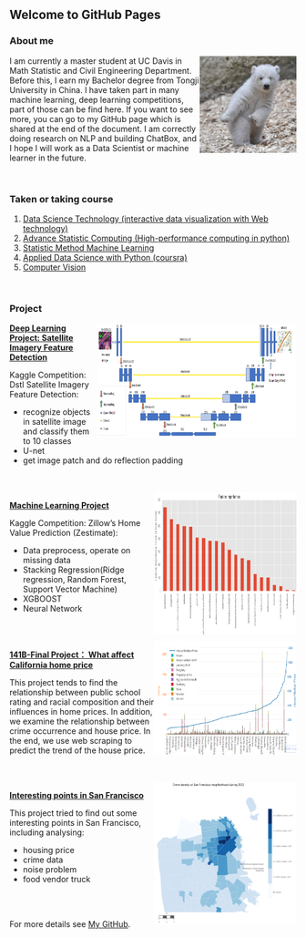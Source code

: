 ## Welcome to GitHub Pages


### About me

<img align="right" src="bear.jpg" alt="GitHub" title="GitHub,Social Coding" width="170" height="170" />

I am currently a master student at UC Davis in Math Statistic and Civil Engineering Department. Before this, I earn my Bachelor degree from Tongji University in China. I have taken part in many machine learning, deep learning competitions, part of those can be find here. If you want to see more, you can go to my GitHub page which is shared at the end of the document. I am correctly doing research on NLP and building ChatBox, and I hope I will work as a Data Scientist or machine learner in the future.


<br>

### Taken or taking course

1. [Data Science Technology (interactive data visualization with Web technology)](https://www.stat.ucdavis.edu/courses/expanded-course-descriptions/sta-141B.html)
2. [Advance Statistic Computing (High-performance computing in python)](https://www.stat.ucdavis.edu/courses/expanded-course-descriptions/sta-141C.html)
3. [Statistic Method Machine Learning](https://jsharpna.github.io/208/index.html)
4. [Applied Data Science with Python (coursra)](https://www.coursera.org/specializations/data-science-python)
5. [Computer Vision](http://cs231n.stanford.edu)


<br>

### Project

<img align="right" src="unet.png" alt="GitHub" title="GitHub" width="350" height="200" />

[**Deep Learning Project: Satellite Imagery Feature Detection**]( http://htmlpreview.github.io/?https://github.com/wzxiong/Satellite-Imagery-Feature-Detection/blob/master/satellite.pdf)

Kaggle Competition: Dstl Satellite Imagery Feature Detection:

* recognize objects in satellite image and classify them to 10 classes
* U-net
* get image patch and do reflection padding



<br>

<br>


<img align="right" src="feat.PNG" alt="GitHub" title="GitHub" width="250" height="250" />

[**Machine Learning Project**]( http://htmlpreview.github.io/?https://github.com/wzxiong/DAVIS-Machine-Learning/blob/master/208-final-project-xll/Code/finalproject.html)

Kaggle Competition: Zillow’s Home Value Prediction (Zestimate):

* Data preprocess, operate on missing data
* Stacking Regression(Ridge regression, Random Forest, Support Vector Machine)
* XGBOOST
* Neural Network

<br>

<br>


<img align="right" src="price.PNG" alt="GitHub" title="GitHub" width="250" height="200" />

[**141B-Final Project： What affect California home price**]( http://htmlpreview.github.io/?https://github.com/wzxiong/What-affects-home-price-in-California/blob/master/STA%2B141B%2BProject%2BHouse%2BPrice.html)

This project tends to find the relationship between public school rating and racial composition and their influences in home prices. In addition, we examine the relationship between crime occurrence and house price. In the end, we use web scraping to predict the trend of the house price.


<br>

<br>


<img align="right" src="crime.PNG" alt="GitHub" title="GitHub" width="250" height="250" />

[**Interesting points in San Francisco**]( http://htmlpreview.github.io/?https://github.com/wzxiong/Interesting-points-in-SF/blob/master/Analyzing%2Binteresting%2Bpoints%2Bin%2BSan%2BFrancisco%2B.html)

This project tried to find out some interesting points in San Francisco, including analysing:

* housing price
* crime data
* noise problem
* food vendor truck


<br>
<br>

For more details see [My GitHub](https://github.com/wzxiong).
